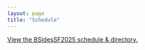 ```yaml
---
layout: page
title: "Schedule"
---
```


<a id="sched-embed" href="//bsidessf2025.sched.com/">View the BSidesSF2025 schedule &amp; directory.</a><script type="text/javascript" src="//bsidessf2025.sched.com/js/embed.js"></script>
